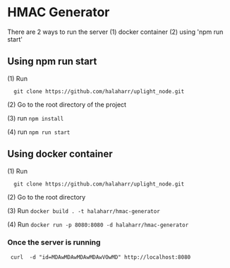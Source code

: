 # HMAC Generator

There are 2 ways to run the server (1) docker container (2) using 'npm run start'

## Using npm run start

(1) Run

```
  git clone https://github.com/halaharr/uplight_node.git
```

(2) Go to the root directory of the project

(3) run
`npm install`

(4) run
`npm run start`

## Using docker container

(1) Run

```
  git clone https://github.com/halaharr/uplight_node.git
```

(2) Go to the root directory

(3) Run
`docker build . -t halaharr/hmac-generator`

(4) Run
`docker run -p 8080:8080 -d halaharr/hmac-generator`

### Once the server is running

```
 curl  -d "id=MDAwMDAwMDAwMDAwVOwMD" http://localhost:8080

```
